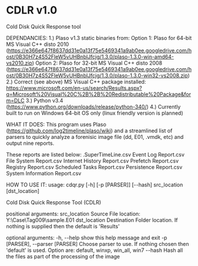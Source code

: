 # CDLR v1.0
Cold Disk Quick Response tool

DEPENDANCIES: 
1.) Plaso v1.3 static binaries from:
	Option 1: Plaso for 64-bit MS Visual C++ disto 2010 (https://e366e647f8637dd31e0a13f75e5469341a9ab0ee.googledrive.com/host/0B30H7z4S52FleW5vUHBnblJfcjg/1.3.0/plaso-1.3.0-win-amd64-vs2010.zip)
	Option 2: Plaso for 32-bit MS Visual C++ disto 2008 (https://e366e647f8637dd31e0a13f75e5469341a9ab0ee.googledrive.com/host/0B30H7z4S52FleW5vUHBnblJfcjg/1.3.0/plaso-1.3.0-win32-vs2008.zip)
2.) Correct (see above) MS Visual C++ package installed: https://www.microsoft.com/en-us/search/Results.aspx?q=Microsoft%20Visual%20C%2B%2B%20Redistributable%20Package&form=DLC
3.) Python v3.4 (https://www.python.org/downloads/release/python-340/)
4.) Currently built to run on Windows 64-bit OS only (linux friendly version is planned)



WHAT IT DOES:
This program uses Plaso (https://github.com/log2timeline/plaso/wiki) and a streamlined list of parsers to quickly analyze a forenisic image file (dd, E01, .vmdk, etc) and output nine reports.  

These reports are listed below:
	<Source File Name>.SuperTimeLine.csv
	Event Log Report.csv
	File System Report.csv
	Internet History Report.csv
	Prefetch Report.csv
	Registry Report.csv
	Scheduled Tasks Report.csv
	Persistence Report.csv
	System Information Report.csv


HOW TO USE IT:
usage: cdqr.py [-h] [-p [PARSER]] [--hash] src_location [dst_location]

Cold Disk Quick Response Tool (CDLR)

positional arguments:
  src_location          Source File location: Y:\Case\Tag009\sample.E01
  dst_location          Destination Folder location. If nothing is supplied
                        then the default is 'Results'

optional arguments:
  -h, --help            show this help message and exit
  -p [PARSER], --parser [PARSER]
                        Choose parser to use. If nothing chosen then 'default'
                        is used. Option are: default, winxp, win_all, win7
  --hash                Hash all the files as part of the processing of the
                        image
